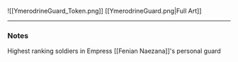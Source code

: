 ![[YmerodrineGuard_Token.png]]
[[YmerodrineGuard.png|Full Art]]

---

### Notes

Highest ranking soldiers in Empress [[Fenian Naezana]]'s personal guard
